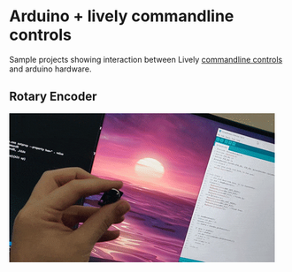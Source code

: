 # Arduino + lively commandline controls
Sample projects showing interaction between Lively [commandline controls](https://github.com/rocksdanister/lively/wiki/Command-Line-Controls) and arduino hardware.

## Rotary Encoder
<img src="/resources/rotary_demo.gif" width="480" height="270"/>
